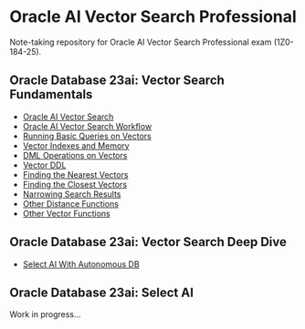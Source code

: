 # Oracle AI Vector Search Professional

Note-taking repository for Oracle AI Vector Search Professional exam (1Z0-184-25).

## Oracle Database 23ai: Vector Search Fundamentals

- [Oracle AI Vector Search](./docs/vector_search.md)
- [Oracle AI Vector Search Workflow](./docs/vector_search_workflow.md)
- [Running Basic Queries on Vectors](./docs/queries_on_vectors.md)
- [Vector Indexes and Memory](./docs/indexes_and_memory.md)
- [DML Operations on Vectors](./docs/dml_operations.md)
- [Vector DDL](./docs/vector_ddl.md)
- [Finding the Nearest Vectors](./docs/finding_nearest_vectors.md)
- [Finding the Closest Vectors](./docs/finding_closest_vectors.md)
- [Narrowing Search Results](./docs/narrowing_search_results.md)
- [Other Distance Functions](./docs/other_distance_functions.md)
- [Other Vector Functions](./docs/other_vector_functions.md)

## Oracle Database 23ai: Vector Search Deep Dive

- [Select AI With Autonomous DB](./docs/select_ai.md)

## Oracle Database 23ai: Select AI

Work in progress...